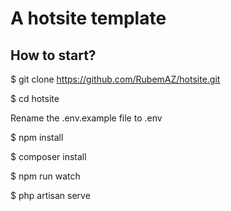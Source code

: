 # A hotsite template

## How to start?

$ git clone https://github.com/RubemAZ/hotsite.git

$ cd hotsite

Rename the .env.example file to .env

$ npm install

$ composer install

$ npm run watch

$ php artisan serve

